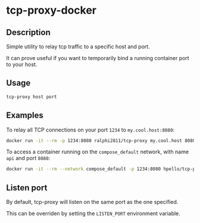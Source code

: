 # tcp-proxy-docker

## Description

Simple utility to relay tcp traffic to a specific host and port.

It can prove useful if you want to temporarily bind a running container port to your host.

## Usage

```bash
tcp-proxy host port
```

## Examples

To relay all TCP connections on your port `1234` to `my.cool.host:8080`:

```bash
docker run -it --rm -p 1234:8080 ralphi2811/tcp-proxy my.cool.host 8080
```

To access a container running on the `compose_default` network, with name `api` and port `8080`:

```bash
docker run -it --rm --network compose_default -p 1234:8080 hpello/tcp-proxy api 8080
```

## Listen port

By default, tcp-proxy will listen on the same port as the one specified.

This can be overriden by setting the `LISTEN_PORT` environment variable.
